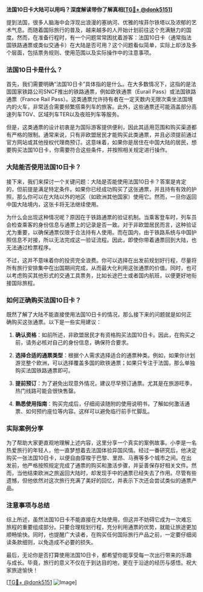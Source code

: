 **法国10日卡大陆可以用吗？深度解读带你了解真相[[TG💪+ @donk5151](https://t.me/s/donk5151)]**

提到法国，很多人脑海中会浮现出浪漫的塞纳河、优雅的埃菲尔铁塔以及浓郁的艺术气息。而随着国际旅行的普及，越来越多的人开始计划前往这个充满魅力的国度。然而，在准备行程时，有一个问题常常困扰着游客：法国10日卡（通常指法国铁路通票或类似交通卡）在大陆是否可用？这个问题看似简单，实际上却涉及多个层面，包括票务规则、使用范围以及实际操作中的注意事项。

### 法国10日卡是什么？

首先，我们需要明确“法国10日卡”具体指的是什么。在大多数情况下，这指的是法国国家铁路公司SNCF推出的铁路通票，例如欧铁通票（Eurail Pass）或法国铁路通票（France Rail Pass）。这类通票允许持有者在一定天数内无限次乘坐法国境内的火车，非常适合需要频繁搭乘列车的旅客。此外，这些通票还可能涵盖部分高速列车TGV、区域列车TER以及夜班列车等服务。

但是，这类通票的设计初衷是为国际游客提供便利，因此其适用范围和购买渠道都有严格的限制。通常来说，只有非欧盟居民才能购买此类通票，并且必须提前通过官方网站或其他授权代理商预订。这意味着，如果你是居住在中国大陆的居民，想要购买法国10日卡，你需要符合这些条件，并按照相关规定进行操作。

### 大陆能否使用法国10日卡？

接下来，我们来探讨一个关键问题：大陆是否能使用法国10日卡？答案是肯定的，但前提是满足特定条件。如果你已经成功购买了这张通票，并且持有有效的护照，那么你可以在大陆以外的地区（如欧洲其他国家）使用它。然而，一旦你返回中国大陆境内，这张卡将无法继续使用。

为什么会出现这种情况呢？原因在于铁路通票的验证机制。当乘客登车时，列车员会检查乘客的身份信息与通票上的记录是否一致。对于非欧盟居民而言，这种验证尤为重要，以确保通票仅限于合法持有人使用。而在国内，由于铁路系统与中国护照信息不对接，所以无法完成这一验证流程。因此，即使你带着通票回到大陆，也无法通过检票程序。

不过，这并不意味着你的投资完全浪费。你可以选择在出发前规划好行程，尽量将所有旅行安排集中在出国期间完成，从而最大化利用这张通票的价值。同时，也可以考虑购买其他形式的交通工具票务，比如长途巴士或者国内航班，以便更好地衔接国际旅程。

### 如何正确购买法国10日卡？

既然了解了大陆不能直接使用法国10日卡的情况，那么接下来的问题就是如何正确购买这张通票。以下是一些实用建议：

1. **确认资格**：如前所述，非欧盟居民才有资格购买法国10日卡。因此，在购买之前，请务必核对自己的身份信息，确保符合要求。
   
2. **选择合适的通票类型**：根据个人需求选择适合的通票种类。例如，如果你计划游览整个欧洲，可以选择覆盖多国的欧铁通票；如果只专注于法国，那么单独购买法国铁路通票即可。

3. **提前预订**：为了避免出现意外情况，建议尽早预订通票。尤其是在旅游旺季，热门线路可能会很快售罄。

4. **熟悉使用指南**：购买完成后，仔细阅读随附的使用说明书，了解如何激活通票、如何预约座位等内容。这样可以避免临行前手忙脚乱。

### 实际案例分享

为了帮助大家更直观地理解上述内容，这里分享一个真实的案例故事。小李是一名热爱旅行的年轻人，他一直梦想着去法国体验异国风情。经过一番研究后，他决定购买一张法国10日卡，以便自由穿梭于巴黎、里昂、马赛等多个城市之间。在出发前，他严格按照规定完成了通票的购买和激活步骤，并妥善保存好相关文件。然而，当他结束欧洲之旅返回大陆时，却发现手中的通票已经失去了作用。尽管有些遗憾，但他依然对这次旅行充满了美好的回忆，并表示下次还会尝试类似的通票产品。

### 注意事项与总结

综上所述，虽然法国10日卡不能直接在大陆使用，但这并不妨碍它成为一次难忘旅程的重要组成部分。只要合理规划行程，充分利用通票的优势，就能让旅途更加顺畅愉快。同时，也提醒广大读者，在购买任何国际旅行产品之前，一定要仔细阅读条款细则，以免造成不必要的损失。

最后，无论你是否打算使用法国10日卡，都希望你能享受每一次出行带来的乐趣与成长。毕竟，旅行的意义不仅在于到达目的地，更在于沿途的经历与感悟。祝大家旅途愉快！

[[TG💪+ @donk5151](https://t.me/s/donk5151) ![Image](https://i.postimg.cc/rwNCRYN7/Snipaste-2025-04-30-17-27-05.png)]